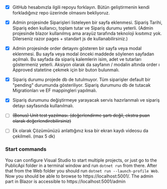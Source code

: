 - [x] GitHub hesabınızla ilgili repoyu forklayın. Bütün geliştirmenin kendi forkladığınız repo üzerinde olmasını bekliyoruz.
- [X] Admin projesinde Siparişleri listeleyen bir sayfa eklenmesi. Sipariş Tarihi, Sipariş eden kullanıcı, toplam tutar ve Sipariş durumu yeterli. (Admin projesinde blazor kullanılmış ama arayüz tarafında teknoloji kısıtımız yok. Dilerseniz razor pages + standart js de kullanabilirsiniz.)
- [X] Admin projesinde order detayını gösteren bir sayfa veya modal eklenmesi. Bu sayfa veya modal önceki maddede söylenen sayfadan açılmalı. Bu sayfada da sipariş kalemlerin isim, adet ve tutarları göstermeniz yeterli. Aksiyon olarak da sayfanın / modalin altında order ı Approved statetine çekmek için bir buton bulunmalı.
- [X] Sipariş durumu projede db de tutulmuyor. Tüm siparişler default bir "pending" durumunda gösteriliyor. Sipariş durumunu db de tutacak Migrationları ve EF mappingleri yapılmalı.
- [X] Sipariş durumunu değiştirmeye yarayacak servis hazırlanmalı ve sipariş detayı sayfasında kullanılmalı.
- [ ] ~~(Bonus) Unit test yazılması. (değerlendirme şartı değil, ekstra puan olarak değerlendirebilirsiniz)~~

- [ ] Ek olarak Çözümünüzü anlattığınız kısa bir ekran kaydı videosu da çekilmeli. (max 5 dk)

### Start commands

You can configure Visual Studio to start multiple projects, or just go to the PublicApi folder in a terminal window and run `dotnet run` from there. After that from the Web folder you should run `dotnet run --launch-profile Web`. Now you should be able to browse to https://localhost:5001/. The admin part in Blazor is accessible to https://localhost:5001/admin
